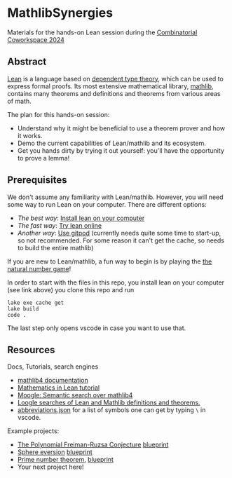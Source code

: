 # MathlibSynergies

Materials for the hands-on Lean session during the [Combinatorial Coworkspace 2024](https://www.combinatorial-cowork.space/)


## Abstract

[Lean](https://lean-lang.org/) is a language based on [dependent type theory](https://en.wikipedia.org/wiki/Dependent_type), which can be used to express formal proofs. Its most extensive mathematical library, [mathlib](https://leanprover-community.github.io/index.html), contains many theorems and definitions and theorems from various areas of math.

The plan for this hands-on session:

- Understand why it might be beneficial to use a theorem prover and how it works.
- Demo the current capabilities of Lean/mathlib and its ecosystem.
- Get you hands dirty by trying it out yourself: you'll have the opportunity to prove a lemma!

## Prerequisites

We don't assume any familiarity with Lean/mathlib.
However, you will need some way to run Lean on your computer.
There are different options:

 - *The best way*: [Install lean on your computer](https://leanprover-community.github.io/get_started.html)
 - *The fast way*: [Try lean online](https://live.lean-lang.org/)
 - *Another way*: [Use gitpod](https://gitpod.io/new/#/https://github.com/mo271/MathlibSynergies) (currently needs quite some time to start-up, so not recommended. For some reason it can't get the cache, so needs to build the entire mathlib)


 If you are new to Lean/mathlib, a fun way to begin is by playing the [the natural number game](https://adam.math.hhu.de/)!

In order to start with the files in this repo, you install lean on your computer (see link above)
you clone this repo and run
```shell
lake exe cache get
lake build
code .
```
The last step only opens vscode in case you want to use that.


## Resources

Docs, Tutorials, search engines

 - [mathlib4 documentation](https://leanprover-community.github.io/mathlib4_docs/)
 - [Mathematics in Lean tutorial](https://leanprover-community.github.io/mathematics_in_lean/)
 - [Moogle: Semantic search over mathlib4](https://www.moogle.ai/)
 - [Loogle searches of Lean and Mathlib definitions and theorems.](https://loogle.lean-lang.org/)
 - [abbreviations.json](https://github.com/leanprover/vscode-lean4/blob/master/vscode-lean4/src/abbreviation/abbreviations.json) for a list of symbols one can get by typing `\` in vscode.

Example projects:

  - [The Polynomial Freiman-Ruzsa Conjecture](https://teorth.github.io/pfr/) [blueprint](https://teorth.github.io/pfr/blueprint/)
  - [Sphere eversion](https://leanprover-community.github.io/sphere-eversion/) [blueprint](https://leanprover-community.github.io/sphere-eversion/blueprint/index.html)
  - [Prime number theorem](https://github.com/AlexKontorovich/PrimeNumberTheoremAnd/), [blueprint](https://alexkontorovich.github.io/PrimeNumberTheoremAnd/web/)
  - Your next project here!
